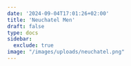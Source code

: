 ```yaml
---
date: '2024-09-04T17:01:26+02:00'
title: 'Neuchatel Men'
draft: false
type: docs
sidebar:
  exclude: true
image: "/images/uploads/neuchatel.png"
---
```


